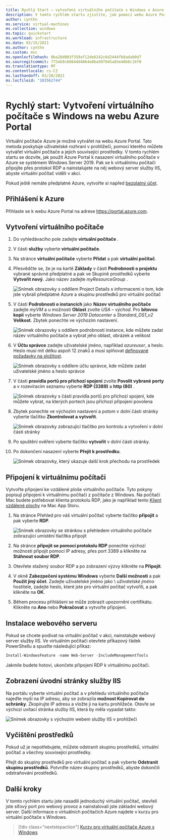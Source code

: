 ```yaml
---
title: Rychlý Start – vytvoření virtuálního počítače s Windows v Azure Portal
description: V tomto rychlém startu zjistíte, jak pomocí webu Azure Portal vytvořit virtuální počítač s Windows
author: cynthn
ms.service: virtual-machines
ms.collection: windows
ms.topic: quickstart
ms.workload: infrastructure
ms.date: 03/15/2021
ms.author: cynthn
ms.custom: mvc
ms.openlocfilehash: 0ba28d003f359af12de6242c6d2444fb8adab0d7
ms.sourcegitcommit: 772eb9c6684dd4864e0ba507945a83e48b8c16f0
ms.translationtype: MT
ms.contentlocale: cs-CZ
ms.lasthandoff: 03/20/2021
ms.locfileid: "103562744"
---
```

# <a name="quickstart-create-a-windows-virtual-machine-in-the-azure-portal"></a>Rychlý start: Vytvoření virtuálního počítače s Windows na webu Azure Portal

Virtuální počítače Azure je možné vytvářet na webu Azure Portal. Tato metoda poskytuje uživatelské rozhraní v prohlížeči, pomocí kterého můžete vytvářet virtuální počítače a jejich související prostředky. V tomto rychlém startu se dozvíte, jak použít Azure Portal k nasazení virtuálního počítače v Azure se systémem Windows Server 2019. Pak se k virtuálnímu počítači připojíte přes protokol RDP a nainstalujete na něj webový server služby IIS, abyste virtuální počítač viděli v akci.

Pokud ještě nemáte předplatné Azure, vytvořte si napřed [bezplatný účet](https://azure.microsoft.com/free/?WT.mc_id=A261C142F).

## <a name="sign-in-to-azure"></a>Přihlášení k Azure

Přihlaste se k webu Azure Portal na adrese https://portal.azure.com.

## <a name="create-virtual-machine"></a>Vytvoření virtuálního počítače

1. Do vyhledávacího pole zadejte **virtuální počítače** .
1. V části **služby** vyberte **virtuální počítače**.
1. Na stránce **virtuální počítače** vyberte **Přidat** a pak **virtuální počítač**. 
1. Přesvědčte se, že je na kartě **Základy** v části **Podrobnosti o projektu** vybrané správné předplatné a pak ve Skupině prostředků vyberte **Vytvořit nový**. Jako název zadejte *myResourceGroup* . 

    ![Snímek obrazovky s oddílem Project Details s informacemi o tom, kde jste vybrali předplatné Azure a skupinu prostředků pro virtuální počítač](./media/quick-create-portal/project-details.png)

1. V části **Podrobnosti o instancích** jako **Název virtuálního počítače** zadejte *myVM* a u možnosti **Oblast** zvolte *USA – východ*. Pro **bitovou kopii** vyberte *Windows Server 2019 Datacenter* a *Standard_DS1_v2* **Velikost**. Zbytek ponechte ve výchozím nastavení.

    ![Snímek obrazovky s oddílem podrobností instance, kde můžete zadat název virtuálního počítače a vybrat jeho oblast, obrázek a velikost](./media/quick-create-portal/instance-details.png)

1. V **Účtu správce** zadejte uživatelské jméno, například *azureuser*, a heslo. Heslo musí mít délku aspoň 12 znaků a musí splňovat [definované požadavky na složitost](faq.md#what-are-the-password-requirements-when-creating-a-vm).

    ![Snímek obrazovky s oddílem účtu správce, kde můžete zadat uživatelské jméno a heslo správce](./media/quick-create-portal/administrator-account.png)

1. V části **pravidla portů pro příchozí spojení** zvolte **Povolit vybrané porty** a v rozevíracím seznamu vyberte **RDP (3389)** a **http (80)** .

    ![Snímek obrazovky s částí pravidla portů pro příchozí spojení, kde můžete vybrat, na kterých portech jsou příchozí připojení povolena](./media/quick-create-portal/inbound-port-rules.png)

1. Zbytek ponechte ve výchozím nastavení a potom v dolní části stránky vyberte tlačítko **Zkontrolovat a vytvořit**.

    ![Snímek obrazovky zobrazující tlačítko pro kontrolu a vytvoření v dolní části stránky](./media/quick-create-portal/review-create.png)

1. Po spuštění ověření vyberte tlačítko **vytvořit** v dolní části stránky.

1. Po dokončení nasazení vyberte **Přejít k prostředku**.

    ![Snímek obrazovky, který ukazuje další krok přechodu na prostředek](./media/quick-create-portal/next-steps.png)

## <a name="connect-to-virtual-machine"></a>Připojení k virtuálnímu počítači

Vytvořte připojení ke vzdálené ploše virtuálního počítače. Tyto pokyny popisují připojení k virtuálnímu počítači z počítače z Windows. Na počítači Mac budete potřebovat klienta protokolu RDP, jako je například tento [Klient vzdálené plochy](https://apps.apple.com/app/microsoft-remote-desktop/id1295203466?mt=12) na Mac App Storu.

1. Na stránce Přehled pro váš virtuální počítač vyberte tlačítko **připojit** a pak vyberte **RDP**. 

    ![Snímek obrazovky se stránkou s přehledem virtuálního počítače zobrazující umístění tlačítka připojit](./media/quick-create-portal/portal-quick-start-9.png)
    
2. Na stránce **připojit se pomocí protokolu RDP** ponechte výchozí možnosti připojit pomocí IP adresy, přes port 3389 a klikněte na **Stáhnout soubor RDP**.

2. Otevřete stažený soubor RDP a po zobrazení výzvy klikněte na **Připojit**. 

3. V okně **Zabezpečení systému Windows** vyberte **Další možnosti** a pak **Použít jiný účet**. Zadejte uživatelské jméno jako  \\ *uživatelské jméno* hostitele, zadejte heslo, které jste pro virtuální počítač vytvořili, a pak klikněte na **OK**.

4. Během procesu přihlášení se může zobrazit upozornění certifikátu. Klikněte na **Ano** nebo **Pokračovat** a vytvořte připojení.

## <a name="install-web-server"></a>Instalace webového serveru

Pokud se chcete podívat na virtuální počítač v akci, nainstalujte webový server služby IIS. Ve virtuálním počítači otevřete příkazový řádek PowerShellu a spusťte následující příkaz:

```powershell
Install-WindowsFeature -name Web-Server -IncludeManagementTools
```

Jakmile budete hotovi, ukončete připojení RDP k virtuálnímu počítači.


## <a name="view-the-iis-welcome-page"></a>Zobrazení úvodní stránky služby IIS

Na portálu vyberte virtuální počítač a v přehledu virtuálního počítače najeďte myší na IP adresu, aby se zobrazila **možnost Kopírovat do schránky**. Zkopírujte IP adresu a vložte ji na kartu prohlížeče. Otevře se výchozí uvítací stránka služby IIS, která by měla vypadat takto:

![Snímek obrazovky s výchozím webem služby IIS v prohlížeči](./media/quick-create-powershell/default-iis-website.png)

## <a name="clean-up-resources"></a>Vyčištění prostředků

Pokud už je nepotřebujete, můžete odstranit skupinu prostředků, virtuální počítač a všechny související prostředky. 

Přejít do skupiny prostředků pro virtuální počítač a pak vyberte **Odstranit skupinu prostředků**. Potvrďte název skupiny prostředků, abyste dokončili odstraňování prostředků.

## <a name="next-steps"></a>Další kroky

V tomto rychlém startu jste nasadili jednoduchý virtuální počítač, otevřeli jste síťový port pro webový provoz a nainstalovali jste základní webový server. Další informace o virtuálních počítačích Azure najdete v kurzu pro virtuální počítače s Windows.

> [!div class="nextstepaction"]
> [Kurzy pro virtuální počítače Azure s Windows](./tutorial-manage-vm.md)
